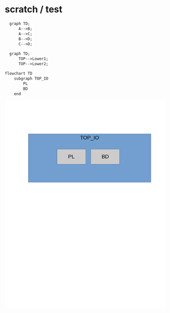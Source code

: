 # scratch / test



```mermaid
  graph TD;
      A-->B;
      A-->C;
      B-->D;
      C-->D;
```

```mermaid
  graph TD;
      TOP-->Lower1;
      TOP-->Lower2;
```

```mermaid
flowchart TD
    subgraph TOP_IO
        PL
        BD
    end
```


![Image Alt](./diagram1.png)